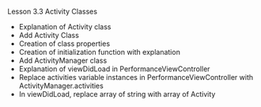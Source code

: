 Lesson 3.3 Activity Classes

* Explanation of Activity class
* Add Activity Class
* Creation of class properties
* Creation of initialization function with explanation
* Add ActivityManager class 
* Explanation of viewDidLoad in PerformanceViewController
* Replace activities variable instances in PerformanceViewController with ActivityManager.activities
* In viewDidLoad, replace array of string with array of Activity
